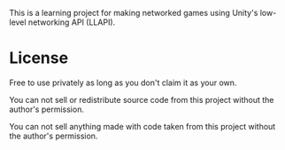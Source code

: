 This is a learning project for making networked games using Unity's low-level networking API (LLAPI).

# License
Free to use privately as long as you don't claim it as your own.

You can not sell or redistribute source code from this project without the author's permission.

You can not sell anything made with code taken from this project without the author's permission.
